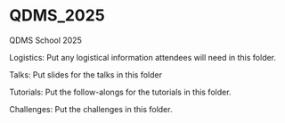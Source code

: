 # QDMS_2025
QDMS School 2025

Logistics: Put any logistical information attendees will need in this folder.

Talks: Put slides for the talks in this folder

Tutorials: Put the follow-alongs for the tutorials in this folder.

Challenges: Put the challenges in this folder.
